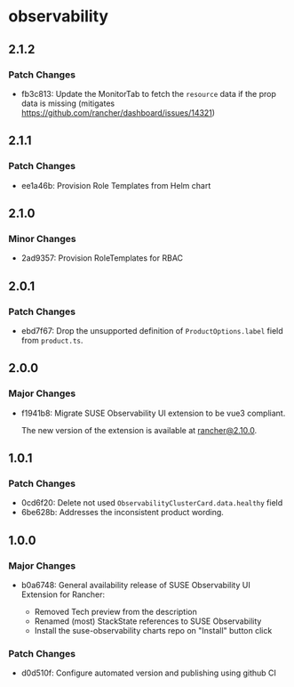 # observability

## 2.1.2

### Patch Changes

- fb3c813: Update the MonitorTab to fetch the `resource` data if the prop data is missing (mitigates https://github.com/rancher/dashboard/issues/14321)

## 2.1.1

### Patch Changes

- ee1a46b: Provision Role Templates from Helm chart

## 2.1.0

### Minor Changes

- 2ad9357: Provision RoleTemplates for RBAC

## 2.0.1

### Patch Changes

- ebd7f67: Drop the unsupported definition of `ProductOptions.label` field from `product.ts`.

## 2.0.0

### Major Changes

- f1941b8: Migrate SUSE Observability UI extension to be vue3 compliant.

  The new version of the extension is available at rancher@2.10.0.

## 1.0.1

### Patch Changes

- 0cd6f20: Delete not used `ObservabilityClusterCard.data.healthy` field
- 6be628b: Addresses the inconsistent product wording.

## 1.0.0

### Major Changes

- b0a6748: General availability release of SUSE Observability UI Extension for Rancher:

  - Removed Tech preview from the description
  - Renamed (most) StackState references to SUSE Observability
  - Install the suse-observability charts repo on "Install" button click

### Patch Changes

- d0d510f: Configure automated version and publishing using github CI
